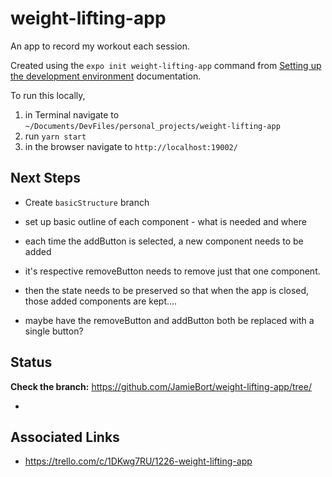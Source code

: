 # weight-lifting-app

An app to record my workout each session.

Created using the `expo init weight-lifting-app` command from [Setting up the development environment](https://reactnative.dev/docs/environment-setup) documentation.

To run this locally, 

1. in Terminal navigate to `~/Documents/DevFiles/personal_projects/weight-lifting-app`
2. run `yarn start`
3. in the browser navigate to `http://localhost:19002/`


## Next Steps

* Create `basicStructure` branch

* set up basic outline of each component - what is needed and where

* each time the addButton is selected, a new component needs to be added

* it's respective removeButton needs to remove just that one component.

* then the state needs to be preserved so that when the app is closed, those added components are kept....

* maybe have the removeButton and addButton both be replaced with a single button?

## Status

**Check the branch:**
https://github.com/JamieBort/weight-lifting-app/tree/<branch>

* 

## Associated Links

* https://trello.com/c/1DKwg7RU/1226-weight-lifting-app
